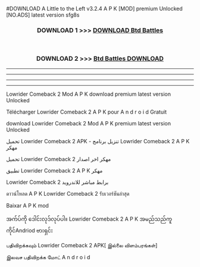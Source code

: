 #DOWNLOAD A Little to the Left v3.2.4 A P K [MOD] premium Unlocked [NO.ADS] latest version sfg8s 



<div align="center">

<h3>DOWNLOAD 1 >>> <a href="https://getmod1.web.app/?judule=Btd Battles">DOWNLOAD Btd Battles</a></h3><br>

<h3>DOWNLOAD 2 >>> <a href="https://getmod1.web.app/?judule=Btd Battles">Btd Battles DOWNLOAD </a></h3>

</div>


----------------------------------------------------------

----------------------------------------------------------

----------------------------------------------------------

----------------------------------------------------------


Lowrider Comeback 2  Mod A P K download premium latest version Unlocked

Télécharger  Lowrider Comeback 2  A P K pour A n d r o i d Gratuit

download Lowrider Comeback 2  Mod A P K premium latest version Unlocked

تحميل Lowrider Comeback 2  APK - تنزيل برنامج Lowrider Comeback 2  A P K مهكر

تحميل Lowrider Comeback 2  مهكر اخر اصدار

تطبيق Lowrider Comeback 2  A P K مهكر

Lowrider Comeback 2  برابط مباشر للاندرويد

ดาวน์โหลด A P K Lowrider Comeback 2  รับเวอร์ชันล่าสุด

Baixar A P K mod

အက်ပ်ကို ဒေါင်းလုဒ်လုပ်ပါ။ Lowrider Comeback 2  A P K အမည်သည်ကူကိုင်Andriod ဗားရှင်း

பதிவிறக்கவும் Lowrider Comeback 2  APK[ இல்லை விளம்பரங்கள்] 
 
இலவச பதிவிறக்க மோட் A n d r o i d



